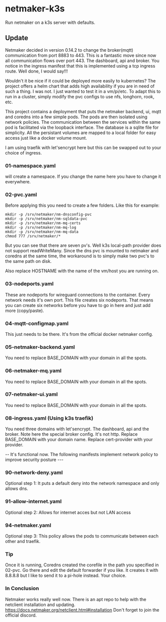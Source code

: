 # netmaker-k3s
Run netmaker on a k3s server with defaults.

## Update
Netmaker decided in version 0.14.2 to change the broker(mqtt) communication from port 8883 to 443. This is a fantastic move
since now all communication flows over port 443. The dashboard, api and broker. You notice in the ingress manifest that this
is implemented using a tcp ingress route. Well done, I would say!!!
  
Wouldn't it be nice if it could be deployed more easily to kubernetes? 
The project offers a helm chart that adds high availability if you are in need of such a thing. I was not. I just wanted to test it in a vm/pi/etc. 
To adapt this to run in a cluster, simply modify the pvc configs to use nfs, longhorn, rook, etc. 

This project contains a deployment that puts the netmaker backend, ui, mqtt and coredns into a few simple pods. The pods are then isolated using network policies. 
The communication between the services within the same pod is facilitated via the loopback interface. 
The database is a sqlite file for simplicity. All the persistant volumes are mapped to a local folder for easy access just like a docker volume mount.

I am using traefik with let'sencrypt here but this can be swapped out to your choice of ingress. 

### 01-namespace.yaml
will create a namespace. If you change the name here you have to change it everywhere.

### 02-pvc.yaml
Before applying this you need to create a few folders. Like this for example:
  
```
mkdir -p /srv/netmaker/nm-dnsconfig-pvc
mkdir -p /srv/netmaker/nm-sqldata-pvc
mkdir -p /srv/netmaker/nm-mq-certs
mkdir -p /srv/netmaker/nm-mq-log
mkdir -p /srv/netmaker/nm-mq-data
chmod 777 /srv/netmaker/*
```
  
But you can see that there are seven pv's. Well k3s local-path provider does not support readWriteMany. Since the dns pvc is mounted to netmaker and coredns at the same time, the workaround is to simply make two pvc's to the same path on disk.  

Also replace HOSTNAME with the name of the vm/host you are running on. 

### 03-nodeports.yaml
These are nodeports for wireguard connections to the container. Every network needs it's own port. This file creates six nodeports. That means you can create six networks before you have to go in here and just add more (copy/paste). 

### 04-mqtt-configmap.yaml
This just needs to be there. It's from the official docker netmaker config. 

### 05-netmaker-backend.yaml
You need to replace BASE_DOMAIN with your domain in all the spots. 

### 06-netmaker-mq.yaml
You need to replace BASE_DOMAIN with your domain in all the spots.

### 07-netmaker-ui.yaml
You need to replace BASE_DOMAIN with your domain in all the spots. 

### 08-ingress.yaml (Using k3s traefik)
You need three domains with let'sencrypt. The dashboard, api and the broker. Note here the special broker config. It's not http.
Replace BASE_DOMAIN with your domain name. Replace cert-provider with your provider. 
  
-- It's functional now. The following manifests implement network policy to improve security posture ---
  
### 90-network-deny.yaml
Optional step 1: It puts a default deny into the network namespace and only allows dns.

### 91-allow-internet.yaml
Optional step 2: Allows for internet acces but not LAN access

### 94-netmaker.yaml
Optional step 3: This policy allows the pods to communicate between each other and traefik. 

### Tip
Once it is running, Coredns created the corefile in the path you specified in 02-pvc. Go there and edit the default forwarder if you like. 
It creates it with 8.8.8.8 but I like to send it to a pi-hole instead. Your choice. 

### In Conclusion
Netmaker works really well now. There is an apt repo to help with the netclient installation and updating. https://docs.netmaker.org/netclient.html#installation
Don't forget to join the official discord. 
